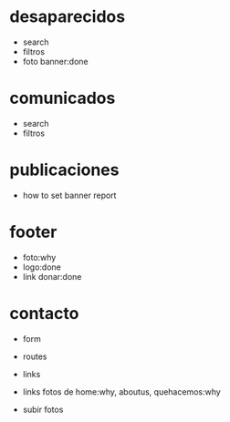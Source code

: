 # desaparecidos
- search
- filtros
- foto banner:done

# comunicados
- search
- filtros

# publicaciones
- how to set banner report

# footer
- foto:why
- logo:done
- link donar:done

# contacto
- form

- routes
- links
- links fotos de home:why, aboutus, quehacemos:why
- subir fotos
